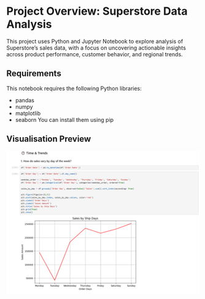 # Project Overview: Superstore Data Analysis

This project uses Python and Jupyter Notebook to explore analysis of Superstore’s sales data, with a focus on uncovering actionable insights across product performance, customer behavior, 
and regional trends. 

## Requirements
This notebook requires the following Python libraries:
- pandas
- numpy
- matplotlib
- seaborn
You can install them using pip
## Visualisation Preview

![Dashboard](./overview2.0.png)
